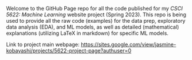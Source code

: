 Welcome to the GitHub Page repo for all the code published for my *CSCI 5622: Machine Learning* website project (Spring 2023).
This repo is being used to provide all the raw code (examples) for the data prep, exploratory data analysis (EDA), and ML models, as well as detailed (mathematical) explanations (utilizing LaTeX in markdown) for specific ML models.

Link to project main webpage: <https://sites.google.com/view/jasmine-kobayashi/projects/5622-project-page?authuser=0>